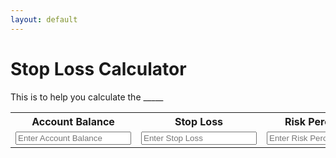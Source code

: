 ```yaml
---
layout: default
---
```


# Stop Loss Calculator

This is to help you calculate the _____

<table>
  <tr>
    <th>Account Balance</th>
    <th>Stop Loss</th>
    <th>Risk Percentage</th>
  </tr>
  <tr>
    <td>
      <input class="query" type="text" id="accBal" name="accBal" placeholder="Enter Account Balance">
    </td>
    <td>
      <input class="query" type="text" id="stopLoss" name="stopLoss" placeholder="Enter Stop Loss">
    </td>
    <td>
      <input class="query" type="text" id="riskPercentage" name="riskPercentage" placeholder="Enter Risk Percentage">
    </td>
  </tr>
</table>


<br>
<p id="output"></p>
<br>

<script>

  let inputs = document.querySelector(".query")

  inputs.forEach(function(input) {
    input.addEventListener('input', function() {
      let accBal = document.getElementById("accBal");
      let stopLoss = document.getElementById("stopLoss");
      let riskPercentage = document.getElementById("riskPercentage");

      output.textContent = riskPercentage * accBal / (stopLoss * 1000);
    })
  });

</script>
